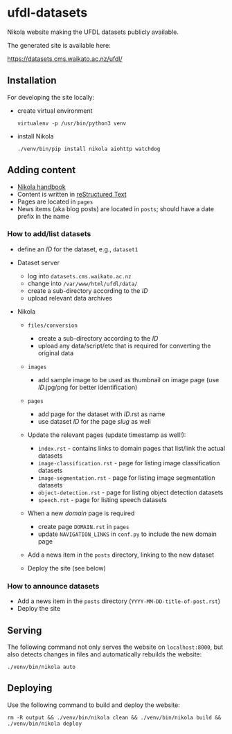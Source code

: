 # ufdl-datasets
Nikola website making the UFDL datasets publicly available.

The generated site is available here:

https://datasets.cms.waikato.ac.nz/ufdl/


## Installation

For developing the site locally:

* create virtual environment

  ```
  virtualenv -p /usr/bin/python3 venv
  ```

* install Nikola

  ```
  ./venv/bin/pip install nikola aiohttp watchdog
  ```

## Adding content

* [Nikola handbook](https://getnikola.com/handbook.html)
* Content is written in [reStructured Text](http://docutils.sourceforge.net/rst.html)
* Pages are located in `pages`
* News items (aka blog posts) are located in `posts`; should have a date prefix in the name

### How to add/list datasets

* define an *ID* for the dataset, e.g., `dataset1`
  
* Dataset server 
  
  * log into `datasets.cms.waikato.ac.nz`
  * change into `/var/www/html/ufdl/data/`  
  * create a sub-directory according to the *ID*
  * upload relevant data archives

* Nikola
    
  * `files/conversion`
    
    * create a sub-directory according to the *ID*
    * upload any data/script/etc that is required for converting the original data 
  
  * `images`
  
    * add sample image to be used as thumbnail on image page (use *ID*.jpg/png for better identification)
  
  * `pages`
  
    * add page for the dataset with *ID*.rst as name
    * use dataset *ID* for the page *slug* as well
  
  * Update the relevant pages (update timestamp as well!):
  
    * `index.rst` - contains links to domain pages that list/link the actual datasets
    * `image-classification.rst` - page for listing image classification datasets
    * `image-segmentation.rst` - page for listing image segmentation datasets
    * `object-detection.rst` - page for listing object detection datasets
    * `speech.rst` - page for listing speech datasets
  
  * When a new *domain* page is required
    
    * create page `DOMAIN.rst` in `pages`
    * update `NAVIGATION_LINKS` in `conf.py` to include the new domain page
    
  * Add a news item in the `posts` directory, linking to the new dataset
  * Deploy the site (see below)


### How to announce datasets

* Add a news item in the `posts` directory (`YYYY-MM-DD-title-of-post.rst`)
* Deploy the site 


## Serving

The following command not only serves the website on `localhost:8000`, but also detects changes 
in files and automatically rebuilds the website:

```
./venv/bin/nikola auto
```

## Deploying

Use the following command to build and deploy the website:

```
rm -R output && ./venv/bin/nikola clean && ./venv/bin/nikola build && ./venv/bin/nikola deploy
```
